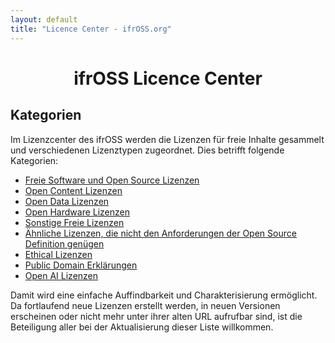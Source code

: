 ```yaml
---
layout: default
title: "Licence Center - ifrOSS.org"
---
```


<h1 style="text-align: center;">ifrOSS Licence Center</h1>

## Kategorien
Im Lizenzcenter des ifrOSS werden die Lizenzen für freie Inhalte gesammelt und verschiedenen Lizenztypen zugeordnet. Dies betrifft folgende Kategorien:

* [Freie Software und Open Source Lizenzen](/ifrOSS/Pages/licence_center/foss/de)
* [Open Content Lizenzen](/ifrOSS/Pages/licence_center/open_content/de)
* [Open Data Lizenzen](/ifrOSS/wip.html)
* [Open Hardware Lizenzen](/ifrOSS/wip.html)
* [Sonstige Freie Lizenzen](/ifrOSS/wip.html)
* [Ähnliche Lizenzen, die nicht den Anforderungen der Open Source Definition genügen](/ifrOSS/wip.html)
* [Ethical Lizenzen](/ifrOSS/wip.html)
* [Public Domain Erklärungen](/ifrOSS/wip.html)
* [Open AI Lizenzen](/ifrOSS/wip.html)
 
Damit wird eine einfache Auffindbarkeit und Charakterisierung
ermöglicht. Da fortlaufend neue Lizenzen erstellt werden, in
neuen Versionen erscheinen oder nicht mehr unter ihrer alten URL
aufrufbar sind, ist die Beteiligung aller bei der Aktualisierung
dieser Liste willkommen.
